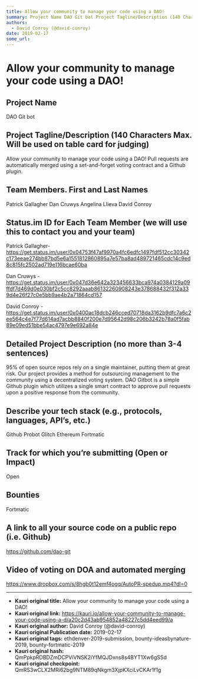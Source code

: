 ```yaml
---
title: Allow your community to manage your code using a DAO!
summary: Project Name DAO Git bot Project Tagline/Description (140 Characters Max. Will be used on table card for judging) Allow your community to manage your code using a DAO! Pull requests are automatically merged using a set-and-forget voting contract and a Github plugin. Team Members. First and Last Names Patrick Gallagher Dan Cruwys Angelina Llieva David Conroy Status.im ID for Each Team Member (we will use this to contact you and your team) Patrick Gallagher- https-//get.status.im/user/0x04753f47af
authors:
  - David Conroy (@david-conroy)
date: 2019-02-17
some_url: 
---
```


# Allow your community to manage your code using a DAO!


## Project Name
DAO Git bot

## Project Tagline/Description (140 Characters Max. Will be used on table card for judging)
Allow your community to manage your code using a DAO! Pull requests are automatically merged using a set-and-forget voting contract and a Github plugin.

## Team Members. First and Last Names
Patrick Gallagher
Dan Cruwys
Angelina Llieva
David Conroy

## Status.im ID for Each Team Member (we will use this to contact you and your team)
Patrick Gallagher-
https://get.status.im/user/0x04753f47af9970a4fc6edfc1497fdf512cc30342c173eeae274bb87bd5e6a1551812860895a7e57ba8ad489721465cdc14c9ed8c815fc2502ad719e116bcae60ba 

Dan Cruwys - https://get.status.im/user/0x047d36e642a323456633bca974a0384129a09ffdf7d469d0e030bf2c5cc8292aaab86132260908243e378688432f312a339d4e26f27c0e5bb9ae4b2a71864cd157


David Conroy - https://get.status.im/user/0x0400ac18dcb246cced70718da3162b9dfc7a6c2ee564c4e7f77d614ad7acbb8840f200e7d95642d98c206b3242b78a0f5fab89e09ed51bbe54ac4797e9e692a84e

## Detailed Project Description (no more than 3-4 sentences)
95% of open source repos rely on a single maintainer, putting them at great risk. Our project provides a method for outsourcing management to the community using a decentralized voting system. DAO Gitbot is a simple Github plugin which utilizes a single smart contract to approve pull requests upon a positive response from the community.

## Describe your tech stack (e.g., protocols, languages, API’s, etc.)
Github Probot
Glitch
Ethereum
Fortmatic

## Track for which you’re submitting (Open or Impact)
Open

## Bounties 
Fortmatic


## A link to all your source code on a public repo (i.e. Github)
https://github.com/dao-git

## Video of voting on DOA and automated merging
https://www.dropbox.com/s/8hgb0t12emf4ogq/AutoPR-spedup.mp4?dl=0






---

- **Kauri original title:** Allow your community to manage your code using a DAO!
- **Kauri original link:** https://kauri.io/allow-your-community-to-manage-your-code-using-a-d/a20c2d43ab954852a48227c5dd4eed99/a
- **Kauri original author:** David Conroy (@david-conroy)
- **Kauri original Publication date:** 2019-02-17
- **Kauri original tags:** ethdenver-2019-submission, bounty-ideasbynature-2019, bounty-fortmatic-2019
- **Kauri original hash:** QmPpkpRDBDZmDCPViVNSK2iYfMQJDxns8s4BYT1Xw6gSSd
- **Kauri original checkpoint:** QmRS3wCLX2MRi62bg9NTM89qNkgm3XjpKXciLvCKAr1f1g



